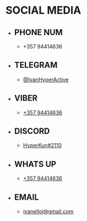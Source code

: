 # SOCIAL MEDIA

  - ## PHONE NUM
  
    - +357 94414636

  - ## TELEGRAM
  
    - [@IvanHyperActive](https://msng.link/o/?@IvanHyperActive=tg)

  - ## VIBER
  
    - [+357 94414636](https://msng.link/o/?35794414636=vi)

  - ## DISCORD
  
    - [HyperKun#2110](https://discord.com/users/690553588044529735)

  - ## WHATS UP
  
    - [+357 94414636](https://msng.link/o/?35794414636=wa)

  - ## EMAIL
  
    - [ivanelloj@gmail.com](mailto:ivanelloj@gmail.com?)
